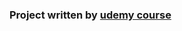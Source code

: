 ### Project written by <a href="https://www.udemy.com/course/build-an-app-with-aspnet-core-and-angular-from-scratch/" target="_blank"> udemy course</a>
